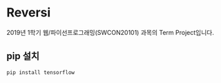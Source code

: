 # Reversi
2019년 1학기 웹/파이선프로그래밍(SWCON20101) 과목의 Term Project입니다.

## pip 설치
```
pip install tensorflow
```